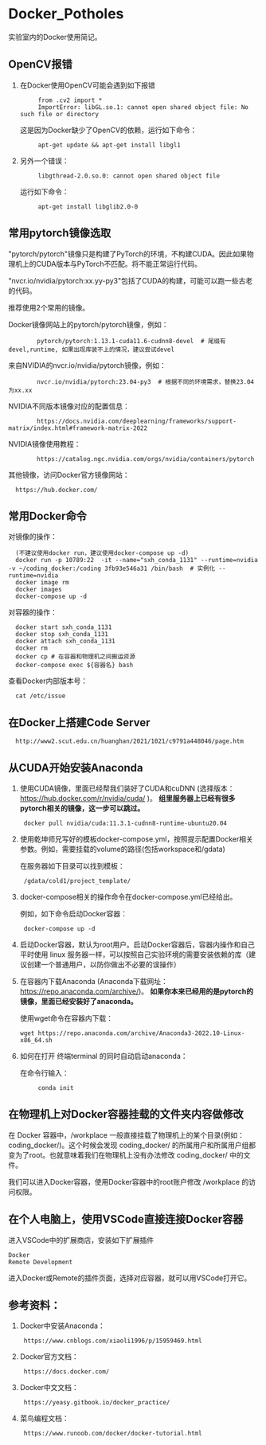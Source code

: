 # Docker_Potholes 
实验室内的Docker使用简记。

## OpenCV报错

1. 在Docker使用OpenCV可能会遇到如下报错

            from .cv2 import *
            ImportError: libGL.so.1: cannot open shared object file: No such file or directory
      
      这是因为Docker缺少了OpenCV的依赖，运行如下命令：
 
            apt-get update && apt-get install libgl1
      
2. 另外一个错误：

            libgthread-2.0.so.0: cannot open shared object file
      
   运行如下命令：
 
            apt-get install libglib2.0-0
    
## 常用pytorch镜像选取

"pytorch/pytorch"镜像只是构建了PyTorch的环境，不构建CUDA。因此如果物理机上的CUDA版本与PyTorch不匹配。将不能正常运行代码。

"nvcr.io/nvidia/pytorch:xx.yy-py3"包括了CUDA的构建，可能可以跑一些古老的代码。

推荐使用2个常用的镜像。

Docker镜像网站上的pytorch/pytorch镜像，例如：

            pytorch/pytorch:1.13.1-cuda11.6-cudnn8-devel  # 尾缀有devel,runtime, 如果出现库装不上的情况，建议尝试devel
            
来自NVIDIA的nvcr.io/nvidia/pytorch镜像，例如：

            nvcr.io/nvidia/pytorch:23.04-py3  # 根据不同的环境需求，替换23.04为xx.xx
            
NVIDIA不同版本镜像对应的配置信息：

            https://docs.nvidia.com/deeplearning/frameworks/support-matrix/index.html#framework-matrix-2022
            
NVIDIA镜像使用教程：

            https://catalog.ngc.nvidia.com/orgs/nvidia/containers/pytorch
            
其他镜像，访问Docker官方镜像网站：
      
      https://hub.docker.com/
            
## 常用Docker命令

对镜像的操作：

      (不建议使用docker run，建议使用docker-compose up -d)
      docker run -p 10789:22  -it --name="sxh_conda_1131" --runtime=nvidia -v ~/coding_docker:/coding 3fb93e546a31 /bin/bash  # 实例化 --runtime=nvidia
      docker image rm
      docker images
      docker-compose up -d

对容器的操作：

      docker start sxh_conda_1131
      docker stop sxh_conda_1131
      docker attach sxh_conda_1131
      docker rm
      docker cp # 在容器和物理机之间搬运资源
      docker-compose exec ${容器名} bash
      
 查看Docker内部版本号：
            
      cat /etc/issue 
## 在Docker上搭建Code Server
      http://www2.scut.edu.cn/huanghan/2021/1021/c9791a448046/page.htm
## 从CUDA开始安装Anaconda

1. 使用CUDA镜像，里面已经帮我们装好了CUDA和cuDNN (选择版本：https://hub.docker.com/r/nvidia/cuda/ )。 
**组里服务器上已经有很多pytorch相关的镜像，这一步可以跳过。**

        docker pull nvidia/cuda:11.3.1-cudnn8-runtime-ubuntu20.04

2. 使用乾坤师兄写好的模板docker-compose.yml，按照提示配置Docker相关参数。例如，需要挂载的volume的路径(包括workspace和/gdata)
   
   在服务器如下目录可以找到模板：
    
        /gdata/cold1/project_template/

3. docker-compose相关的操作命令在docker-compose.yml已经给出。

    例如，如下命令启动Docker容器：

        docker-compose up -d

4. 启动Docker容器，默认为root用户。启动Docker容器后，容器内操作和自己平时使用 linux 服务器一样，可以按照自己实验环境的需要安装依赖的库（建议创建一个普通用户，以防你做出不必要的误操作）

5. 在容器内下载Anaconda (Anaconda下载网址：https://repo.anaconda.com/archive/)。
**如果你本来已经用的是pytorch的镜像，里面已经安装好了anaconda。**

   使用wget命令在容器内下载：

       wget https://repo.anaconda.com/archive/Anaconda3-2022.10-Linux-x86_64.sh
6. 如何在打开 终端terminal 的同时自动启动anaconda：

   在命令行输入：
   
            conda init

## 在物理机上对Docker容器挂载的文件夹内容做修改

在 Docker 容器中，/workplace 一般直接挂载了物理机上的某个目录(例如：coding_docker/)。这个时候会发现 coding_docker/ 的所属用户和所属用户组都变为了root。也就意味着我们在物理机上没有办法修改 coding_docker/ 中的文件。

我们可以进入Docker容器，使用Docker容器中的root账户修改 /workplace 的访问权限。

## 在个人电脑上，使用VSCode直接连接Docker容器

进入VSCode中的扩展商店，安装如下扩展插件

    Docker
    Remote Development

进入Docker或Remote的插件页面，选择对应容器，就可以用VSCode打开它。

## 参考资料：
1. Docker中安装Anaconda：

        https://www.cnblogs.com/xiaoli1996/p/15959469.html
        
2. Docker官方文档：

        https://docs.docker.com/
      
3. Docker中文文档：

        https://yeasy.gitbook.io/docker_practice/

4. 菜鸟编程文档：
            
        https://www.runoob.com/docker/docker-tutorial.html
